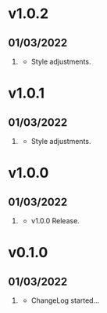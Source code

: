 # v1.0.2
##  01/03/2022

1. [](#improved)
    * Style adjustments.

# v1.0.1
##  01/03/2022

1. [](#improved)
    * Style adjustments.
    
# v1.0.0
##  01/03/2022

1. [](#new)
    * v1.0.0 Release.

# v0.1.0
##  01/03/2022

1. [](#new)
    * ChangeLog started...
